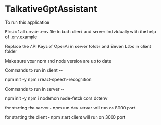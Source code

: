 # TalkativeGptAssistant

To run this application

First of all create .env file in both client and server individually with the help of .env.example

Replace the API Keys of OpenAi in server folder and Eleven Labs in client folder

Make sure your npm and node version are up to date


Commands to run in client --

npm init -y
npm i react-speech-recognition


Commands to run in server --

npm init -y
npm i nodemon node-fetch cors dotenv


for starting the server - 
npm run dev
server will run on 8000 port

for starting the client - 
npm start
client will run on 3000 port